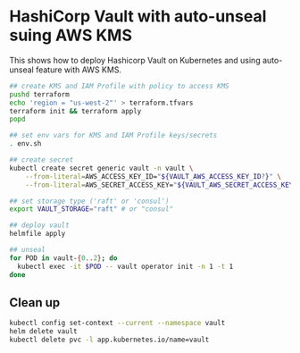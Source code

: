 # HashiCorp Vault with auto-unseal suing AWS KMS

This shows how to deploy Hashicorp Vault on Kubernetes and using auto-unseal feature with AWS KMS.

```bash
## create KMS and IAM Profile with policy to access KMS
pushd terraform
echo 'region = "us-west-2"' > terraform.tfvars
terraform init && terraform apply
popd

## set env vars for KMS and IAM Profile keys/secrets
. env.sh

## create secret
kubectl create secret generic vault -n vault \
    --from-literal=AWS_ACCESS_KEY_ID="${VAULT_AWS_ACCESS_KEY_ID?}" \
    --from-literal=AWS_SECRET_ACCESS_KEY="${VAULT_AWS_SECRET_ACCESS_KEY?}"

## set storage type ('raft' or 'consul')
export VAULT_STORAGE="raft" # or "consul"

## deploy vault
helmfile apply

## unseal
for POD in vault-{0..2}; do
  kubectl exec -it $POD -- vault operator init -n 1 -t 1
done
```


## Clean up

```bash
kubectl config set-context --current --namespace vault
helm delete vault
kubectl delete pvc -l app.kubernetes.io/name=vault
```
